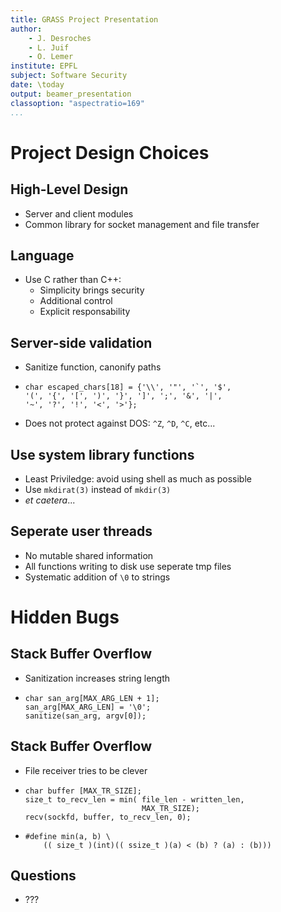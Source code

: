 ```yaml
---
title: GRASS Project Presentation
author:
    - J. Desroches
    - L. Juif
    - O. Lemer
institute: EPFL
subject: Software Security
date: \today
output: beamer_presentation
classoption: "aspectratio=169"
...
```


# Project Design Choices

## High-Level Design
 * Server and client modules
 * Common library for socket management and file transfer

## Language

 * Use C rather than C++:
    - Simplicity brings security
    - Additional control
    - Explicit responsability

## Server-side validation

 * Sanitize function, canonify paths
 * ```
   char escaped_chars[18] = {'\\', '"', '`', '$',
   '(', '{', '[', ')', '}', ']', ';', '&', '|',
   '~', '?', '!', '<', '>'};
   ```
 * Does not protect against DOS: `^Z`, `^D`, `^C`, etc...

## Use system library functions

 * Least Priviledge: avoid using shell as much as possible
 * Use `mkdirat(3)` instead of `mkdir(3)`
 * *et caetera*...

## Seperate user threads

 * No mutable shared information
 * All functions writing to disk use seperate tmp files
 * Systematic addition of `\0` to strings

# Hidden Bugs

## Stack Buffer Overflow
 * Sanitization increases string length
 *  ```
    char san_arg[MAX_ARG_LEN + 1];
    san_arg[MAX_ARG_LEN] = '\0';
    sanitize(san_arg, argv[0]);
    ```

## Stack Buffer Overflow
 * File receiver tries to be clever
 * ```
   char buffer [MAX_TR_SIZE];
   size_t to_recv_len = min( file_len - written_len,
                             MAX_TR_SIZE);
   recv(sockfd, buffer, to_recv_len, 0);
   ```
 * ```
   #define min(a, b) \
       (( size_t )(int)(( ssize_t )(a) < (b) ? (a) : (b)))
    ```

## Questions

 * ???
